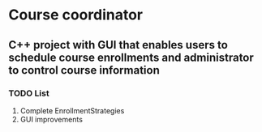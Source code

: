 # Course coordinator 
## C++ project with GUI that enables users to schedule course enrollments and administrator to control course information
### TODO List
1. Complete EnrollmentStrategies
2. GUI improvements
